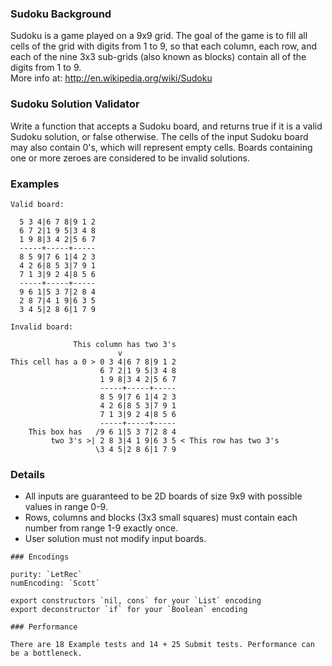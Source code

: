 ### Sudoku Background

Sudoku is a game played on a 9x9 grid. The goal of the game is to fill all cells of the grid with digits from 1 to 9, so that each column, each row, and each of the nine 3x3 sub-grids (also known as blocks) contain all of the digits from 1 to 9.  
More info at: http://en.wikipedia.org/wiki/Sudoku

### Sudoku Solution Validator

Write a function that accepts a Sudoku board, and returns true if it is a valid Sudoku solution, or false otherwise. The cells of the input Sudoku board may also contain 0's, which will represent empty cells. Boards containing one or more zeroes are considered to be invalid solutions.

### Examples

```
Valid board:

  5 3 4|6 7 8|9 1 2
  6 7 2|1 9 5|3 4 8
  1 9 8|3 4 2|5 6 7
  -----+-----+-----
  8 5 9|7 6 1|4 2 3
  4 2 6|8 5 3|7 9 1
  7 1 3|9 2 4|8 5 6
  -----+-----+-----
  9 6 1|5 3 7|2 8 4
  2 8 7|4 1 9|6 3 5
  3 4 5|2 8 6|1 7 9
```

```
Invalid board:
                
              This column has two 3's
                        v
This cell has a 0 > 0 3 4|6 7 8|9 1 2
                    6 7 2|1 9 5|3 4 8
                    1 9 8|3 4 2|5 6 7
                    -----+-----+-----
                    8 5 9|7 6 1|4 2 3
                    4 2 6|8 5 3|7 9 1
                    7 1 3|9 2 4|8 5 6
                    -----+-----+-----
    This box has   /9 6 1|5 3 7|2 8 4
         two 3's >| 2 8 3|4 1 9|6 3 5 < This row has two 3's
                   \3 4 5|2 8 6|1 7 9
```

### Details

- All inputs are guaranteed to be 2D boards of size 9x9 with possible values in range 0-9.
- Rows, columns and blocks (3x3 small squares) must contain each number from range 1-9 exactly once.
- User solution must not modify input boards.

~~~if:lambdacalc
### Encodings

purity: `LetRec`  
numEncoding: `Scott`  

export constructors `nil, cons` for your `List` encoding  
export deconstructor `if` for your `Boolean` encoding  

### Performance

There are 18 Example tests and 14 + 25 Submit tests. Performance can be a bottleneck.
~~~